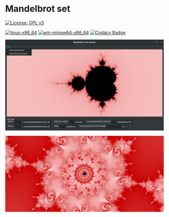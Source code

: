 # Mandelbrot set

[![License: GPL v3](https://img.shields.io/badge/License-GPLv3-blue.svg)](https://www.gnu.org/licenses/gpl-3.0)

[![linux-x86_64](https://github.com/dmfrodrigues/mandelbrot/workflows/linux-x86_64/badge.svg)](.github/workflows/linux-x86_64.yml)
[![win-mingw64-x86_64](https://github.com/dmfrodrigues/mandelbrot/workflows/win-mingw64-x86_64/badge.svg)](.github/workflows/win-mingw64-x86_64.yml)
[![Codacy Badge](https://app.codacy.com/project/badge/Grade/d253334be5404185b114e311aba8a53a)](https://www.codacy.com/gh/dmfrodrigues/mandelbrot/dashboard?utm_source=github.com&amp;utm_medium=referral&amp;utm_content=dmfrodrigues/mandelbrot&amp;utm_campaign=Badge_Grade)

<p>
    <img src="https://raw.githubusercontent.com/dmfrodrigues/mandelbrot/master/media/img/entry.png">
</p>
<p>
    <img src="https://raw.githubusercontent.com/dmfrodrigues/mandelbrot/master/media/img/media1.png">
</p>
